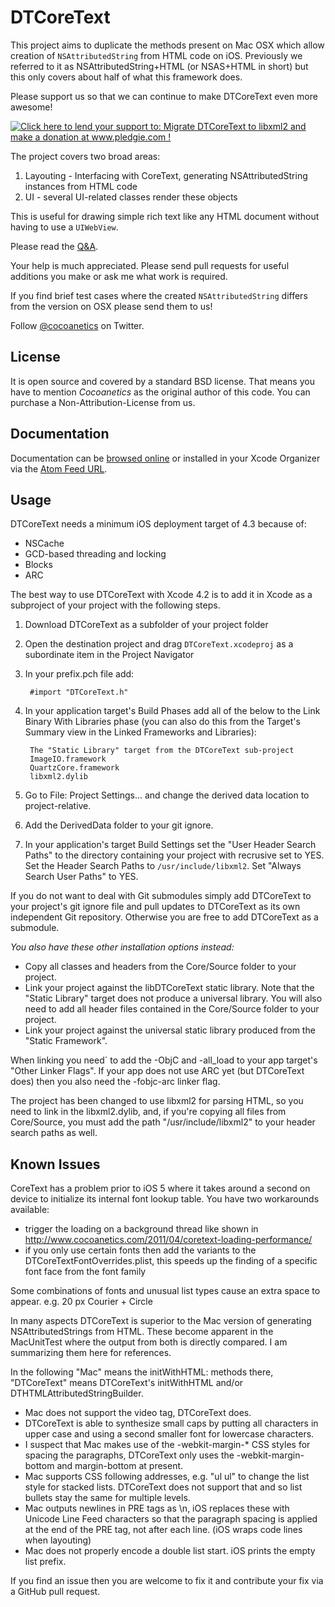 DTCoreText
==========

This project aims to duplicate the methods present on Mac OSX which allow creation of `NSAttributedString` from HTML code on iOS. Previously we referred to it as NSAttributedString+HTML (or NSAS+HTML in short) but this only covers about half of what this framework does. 

Please support us so that we can continue to make DTCoreText even more awesome!

<a href='http://www.pledgie.com/campaigns/16615'><img alt='Click here to lend your support to: Migrate DTCoreText to libxml2 and make a donation at www.pledgie.com !' src='http://www.pledgie.com/campaigns/16615.png?skin_name=chrome' border='0' /></a>

The project covers two broad areas:

1. Layouting - Interfacing with CoreText, generating NSAttributedString instances from HTML code
2. UI - several UI-related classes render these objects

This is useful for drawing simple rich text like any HTML document without having to use a `UIWebView`.

Please read the [Q&A](http://www.cocoanetics.com/2011/08/nsattributedstringhtml-qa/).

Your help is much appreciated. Please send pull requests for useful additions you make or ask me what work is required.

If you find brief test cases where the created `NSAttributedString` differs from the version on OSX please send them to us!

Follow [@cocoanetics](http://twitter.com/cocoanetics) on Twitter.

License
-------

It is open source and covered by a standard BSD license. That means you have to mention *Cocoanetics* as the original author of this code. You can purchase a Non-Attribution-License from us.

Documentation
-------------

Documentation can be [browsed online](http://cocoanetics.github.com/DTCoreText) or installed in your Xcode Organizer via the [Atom Feed URL](http://cocoanetics.github.com/DTCoreText/DTCoreText.atom).

Usage
-----

DTCoreText needs a minimum iOS deployment target of 4.3 because of:

- NSCache
- GCD-based threading and locking
- Blocks
- ARC

The best way to use DTCoreText with Xcode 4.2 is to add it in Xcode as a subproject of your project with the following steps.

1. Download DTCoreText as a subfolder of your project folder
2. Open the destination project and drag `DTCoreText.xcodeproj` as a subordinate item in the Project Navigator
3. In your prefix.pch file add:
	
		#import "DTCoreText.h"

4. In your application target's Build Phases add all of the below to the Link Binary With Libraries phase (you can also do this from the Target's Summary view in the Linked Frameworks and Libraries):

		The "Static Library" target from the DTCoreText sub-project
		ImageIO.framework
		QuartzCore.framework
		libxml2.dylib

5. Go to File: Project Settings… and change the derived data location to project-relative.
6. Add the DerivedData folder to your git ignore. 
6. In your application's target Build Settings set the "User Header Search Paths" to the directory containing your project with recrusive set to YES. Set the Header Search Paths to `/usr/include/libxml2`. Set "Always Search User Paths" to YES.

If you do not want to deal with Git submodules simply add DTCoreText to your project's git ignore file and pull updates to DTCoreText as its own independent Git repository. Otherwise you are free to add DTCoreText as a submodule.

*You also have these other installation options instead:*

- Copy all classes and headers from the Core/Source folder to your project.
- Link your project against the libDTCoreText static library. Note that the "Static Library" target does not produce a universal library. You will also need to add all header files contained in the Core/Source folder to your project.
- Link your project against the universal static library produced from the "Static Framework". 

When linking you need` to add the -ObjC and -all_load to your app target's "Other Linker Flags". If your app does not use ARC yet (but DTCoreText does) then you also need the -fobjc-arc linker flag.

The project has been changed to use libxml2 for parsing HTML, so you need to link in the libxml2.dylib, and, if you're copying all files from Core/Source, you must add the path "/usr/include/libxml2" to your header search paths as well.

Known Issues
------------

CoreText has a problem prior to iOS 5 where it takes around a second on device to initialize its internal font lookup table. You have two workarounds available:

- trigger the loading on a background thread like shown in http://www.cocoanetics.com/2011/04/coretext-loading-performance/
- if you only use certain fonts then add the variants to the DTCoreTextFontOverrides.plist, this speeds up the finding of a specific font face from the font family

Some combinations of fonts and unusual list types cause an extra space to appear. e.g. 20 px Courier + Circle

In many aspects DTCoreText is superior to the Mac version of generating NSAttributedStrings from HTML. These become apparent in the MacUnitTest where the output from both is directly compared. I am summarizing them here for references.

In the following "Mac" means the initWithHTML: methods there, "DTCoreText" means DTCoreText's initWithHTML and/or DTHTMLAttributedStringBuilder.

- Mac does not support the video tag, DTCoreText does.
- DTCoreText is able to synthesize small caps by putting all characters in upper case and using a second smaller font for lowercase characters.
- I suspect that Mac makes use of the -webkit-margin-* CSS styles for spacing the paragraphs, DTCoreText only uses the -webkit-margin-bottom and margin-bottom at present.
- Mac supports CSS following addresses, e.g. "ul ul" to change the list style for stacked lists. DTCoreText does not support that and so list bullets stay the same for multiple levels.
- Mac outputs newlines in PRE tags as \n, iOS replaces these with Unicode Line Feed characters so that the paragraph spacing is applied at the end of the PRE tag, not after each line. (iOS wraps code lines when layouting)
- Mac does not properly encode a double list start. iOS prints the empty list prefix.

If you find an issue then you are welcome to fix it and contribute your fix via a GitHub pull request.
